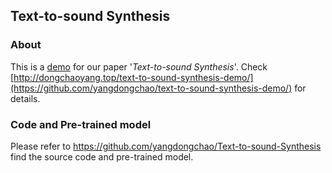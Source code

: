 ## Text-to-sound Synthesis

### About 
This is a [demo](http://dongchaoyang.top/text-to-sound-synthesis-demo/) for our paper '_Text-to-sound Synthesis_'. Check [http://dongchaoyang.top/text-to-sound-synthesis-demo/](https://github.com/yangdongchao/text-to-sound-synthesis-demo/) for details.

### Code and Pre-trained model
Please refer to https://github.com/yangdongchao/Text-to-sound-Synthesis find the source code and pre-trained model.
